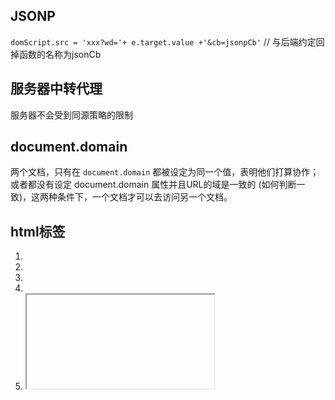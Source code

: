 ## JSONP

`domScript.src = 'xxx?wd='+ e.target.value +'&cb=jsonpCb'` // 与后端约定回掉函数的名称为jsonCb

## 服务器中转代理

服务器不会受到同源策略的限制

## document.domain

两个文档，只有在 `document.domain` 都被设定为同一个值，表明他们打算协作；或者都没有设定 document.domain 属性并且URL的域是一致的 (如何判断一致)，这两种条件下，一个文档才可以去访问另一个文档。

## html标签

1. <script src="..."></script>
2. <link rel="stylesheet" href="...">
3. <img src="">
4. <vedio>
5. <iframe src="">

## hash

利用hash改变不会导致浏览器刷新的原理

## window.postMessageß

## CROS
`origin`字段在请求的时候自动添加
 ### 简单请求
 方法为`HEAD、POST、GET`之一, 请求头为`Accept、Accept-Language、Content-Language`,`Content-Type`：只限于三个值`application/x-www-form-urlencoded、multipart/form-data、text/plain`。

 服务端再返回头中设置:
1. `Access-Control-Allow-Origin`： 该字段是必须的。它的值要么是请求时Origin字段的值，表示我服务器端允许以该origin为地址的客户端跨域请求。要么是一个*，表示接受任意origin的请求。

2. `Access-Control-Expose-Headers`： 该字段可选。CORS请求时，XMLHttpRequest对象的getResponseHeader()方法只能拿到6个基本字段：`Cache-Control、Content-Language、Content-Type、Expires、Last-Modified、Pragma`。如果想拿到其他字段，就必须在Access-Control-Expose-Headers以一个字符串，内部以逗号分隔来指定客户端能够取到其他哪些头部字段。

3. `Access-Control-Allow-Credentials`： 这个字段可选。 如果浏览器在请求的时候想要自动携带该域名下面的cookies。第一，服务器端在响应的时候需要将该值设为true。第二，在客户端，需要将XMLHttpRequest对象的withCredentials设置为true。第三，返回的Access-Control-Allow-Origin不能设为星号，必须指定明确的、与请求网页一致。 关于cookies,可以参考我的这篇博客，或等我更新cookie的demo

 ### 非简单请求
  #### 预请求
  如果浏览器根据此次请求方法和请求头识别出这是一个非简单请求的话，会自动发送一次预请求, 将该请求的method设置为options。并在头部添加上origin头部。除此之外，还要根据此次请求的内容，自动在请求头添加一些必要字段,这些字段如下。

1. `Access-Control-Request-Method`： 此次请求(注意这里指的不是预请求)用到的方法名

2. `Access-Control-Request-Headers`: 该字段是一个逗号分隔的字符串。如果请求中，发送除了简单请求中之外的头部信息，这里会自动列出来，表示这次请求需要发送的额外的头部信息有哪些。

  #### 响应预请求
  同时在服务器端，当我们通过请求方法识别出这个一个options的时候，也需要针对这种情况给予客户端响应，以便告知浏览器这次跨域请求是否被得到了允许
1. `Access-Control-Allow-Origin`： 这里和简单请求一样。

2. `Access-Control-Allow-Methods`： 该字段必需，它的值是逗号分隔的一个字符串。注意，返回的是所有支持的方法，而不单是浏览器请求的那个方法。这是为了避免多次"预检"请求。

3. `Access-Control-Allow-Headers`： 如果浏览器请求包括Access-Control-Request-Headers字段，则Access-Control-Allow-Headers字段是必需的。它也是一个逗号分隔的字符串，表明服务器支持的所有头信息字段，不限于浏览器在"预检"中请求的字段

4. `Access-Control-Allow-Credentials`: 和简单请求中一样。

5. `Access-Control-Max-Age`： 该字段可选，用来指定本次预检请求的有效期，单位为秒。在此期间，不用发出另一条预检请求。


